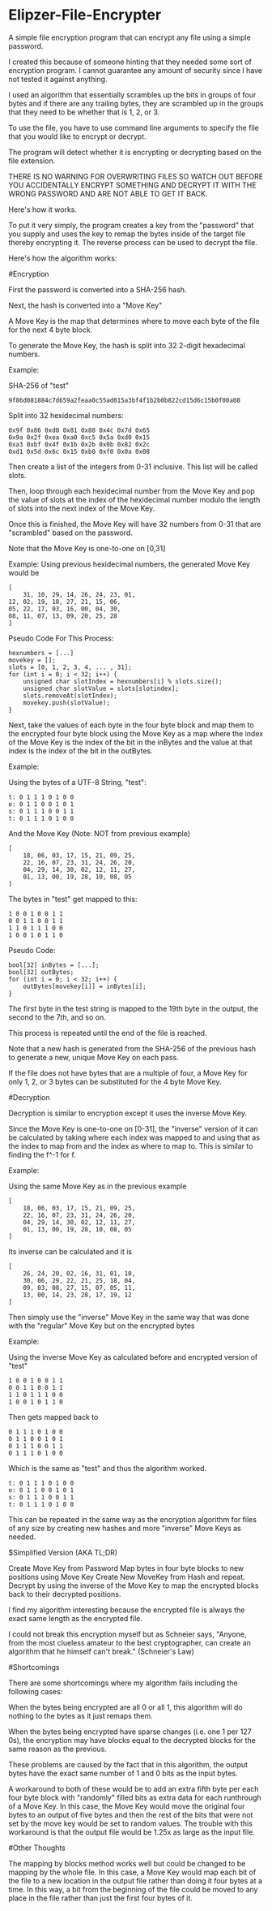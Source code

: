 # Elipzer-File-Encrypter
A simple file encryption program that can encrypt any file using a simple password.

I created this because of someone hinting that they needed some sort of encryption program. I cannot guarantee any amount of security since I have not tested it against anything.

I used an algorithm that essentially scrambles up the bits in groups of four bytes and if there are any trailing bytes, they are scrambled up in the groups that they need to be whether that is 1, 2, or 3.

To use the file, you have to use command line arguments to specify the file that you would like to encrypt or decrypt.

The program will detect whether it is encrypting or decrypting based on the file extension.

THERE IS NO WARNING FOR OVERWRITING FILES SO WATCH OUT BEFORE YOU ACCIDENTALLY ENCRYPT SOMETHING AND DECRYPT IT WITH THE WRONG PASSWORD AND ARE NOT ABLE TO GET IT BACK.

Here's how it works.

To put it very simply, the program creates a key from the "password" that you supply and uses the key to remap the bytes inside of the target file thereby encrypting it. The reverse process can be used to decrypt the file.

Here's how the algorithm works:

#Encryption

First the password is converted into a SHA-256 hash.

Next, the hash is converted into a "Move Key"

A Move Key is the map that determines where to move each byte of the file for the next 4 byte block.

To generate the Move Key, the hash is split into 32 2-digit hexadecimal numbers.

Example:

SHA-256 of "test"

    9f86d081884c7d659a2feaa0c55ad015a3bf4f1b2b0b822cd15d6c15b0f00a08

Split into 32 hexidecimal numbers:

    0x9f 0x86 0xd0 0x81 0x88 0x4c 0x7d 0x65
    0x9a 0x2f 0xea 0xa0 0xc5 0x5a 0xd0 0x15
    0xa3 0xbf 0x4f 0x1b 0x2b 0x0b 0x82 0x2c
    0xd1 0x5d 0x6c 0x15 0xb0 0xf0 0x0a 0x08

Then create a list of the integers from 0-31 inclusive. This list will be called slots.

Then, loop through each hexidecimal number from the Move Key and pop the value of slots at the index of the hexidecimal number modulo the length of slots into the next index of the Move Key.

Once this is finished, the Move Key will have 32 numbers from 0-31 that are "scrambled" based on the password.

Note that the Move Key is one-to-one on [0,31]

Example:
Using previous hexidecimal numbers, the generated Move Key would be

    [
        31, 10, 29, 14, 26, 24, 23, 01,
	12, 02, 19, 18, 27, 21, 15, 06,
	05, 22, 17, 03, 16, 00, 04, 30,
	08, 11, 07, 13, 09, 20, 25, 28
    ]

Pseudo Code For This Process:

    hexnumbers = [...]
    movekey = [];
    slots = [0, 1, 2, 3, 4, ... , 31];
    for (int i = 0; i < 32; i++) {
        unsigned char slotIndex = hexnumbers[i] % slots.size();
        unsigned char slotValue = slots[slotindex];
        slots.removeAt(slotIndex);
        movekey.push(slotValue);
    }

Next, take the values of each byte in the four byte block and map them to the encrypted four byte block using the Move Key as a map where the index of the Move Key is the index of the bit in the inBytes and the value at that index is the index of the bit in the outBytes.

Example:

Using the bytes of a UTF-8 String, "test":

    t: 0 1 1 1 0 1 0 0
    e: 0 1 1 0 0 1 0 1
    s: 0 1 1 1 0 0 1 1
    t: 0 1 1 1 0 1 0 0

And the Move Key (Note: NOT from previous example)

    [
        18, 06, 03, 17, 15, 21, 09, 25,
        22, 16, 07, 23, 31, 24, 26, 20, 
        04, 29, 14, 30, 02, 12, 11, 27, 
        01, 13, 00, 19, 28, 10, 08, 05
    ]

The bytes in "test" get mapped to this:

    1 0 0 1 0 0 1 1
    0 0 1 1 0 0 1 1
    1 1 0 1 1 1 0 0
    1 0 0 1 0 1 1 0

Pseudo Code:

    bool[32] inBytes = [...];
	bool[32] outBytes;
	for (int i = 0; i < 32; i++) {
		outBytes[movekey[i]] = inBytes[i];
	}
   

The first byte in the test string is mapped to the 19th byte in the output, the second to the 7th, and so on.

This process is repeated until the end of the file is reached.

Note that a new hash is generated from the SHA-256 of the previous hash to generate a new, unique Move Key on each pass.

If the file does not have bytes that are a multiple of four, a Move Key for only 1, 2, or 3 bytes can be substituted for the 4 byte Move Key.

#Decryption

Decryption is similar to encryption except it uses the inverse Move Key.

Since the Move Key is one-to-one on [0-31], the "inverse" version of it can be calculated by taking where each index was mapped to and using that as the index to map from and the index as where to map to. This is similar to finding the f^-1 for f.

Example:

Using the same Move Key as in the previous example

    [
        18, 06, 03, 17, 15, 21, 09, 25,
        22, 16, 07, 23, 31, 24, 26, 20, 
        04, 29, 14, 30, 02, 12, 11, 27, 
        01, 13, 00, 19, 28, 10, 08, 05
    ]

Its inverse can be calculated and it is 

    [
        26, 24, 20, 02, 16, 31, 01, 10,
        30, 06, 29, 22, 21, 25, 18, 04,
        09, 03, 08, 27, 15, 07, 05, 11,
        13, 00, 14, 23, 28, 17, 19, 12
    ]

Then simply use the "inverse" Move Key in the same way that was done with the "regular" Move Key but on the encrypted bytes

Example:

Using the inverse Move Key as calculated before and encrypted version of "test"

    1 0 0 1 0 0 1 1
    0 0 1 1 0 0 1 1
    1 1 0 1 1 1 0 0
    1 0 0 1 0 1 1 0

Then gets mapped back to

    0 1 1 1 0 1 0 0
    0 1 1 0 0 1 0 1
    0 1 1 1 0 0 1 1
    0 1 1 1 0 1 0 0

Which is the same as "test" and thus the algorithm worked.

    t: 0 1 1 1 0 1 0 0
    e: 0 1 1 0 0 1 0 1
    s: 0 1 1 1 0 0 1 1
    t: 0 1 1 1 0 1 0 0

This can be repeated in the same way as the encryption algorithm for files of any size by creating new hashes and more "inverse" Move Keys as needed.

$Simplified Version (AKA TL;DR)

Create Move Key from Password
Map bytes in four byte blocks to new positions using Move Key
Create New MoveKey from Hash and repeat.
Decrypt by using the inverse of the Move Key to map the encrypted blocks back to their decrypted positions.

I find my algorithm interesting because the encrypted file is always the exact same length as the encrypted file.

I could not break this encryption myself but as Schneier says, "Anyone, from the most clueless amateur to the best cryptographer, can create an algorithm that he himself can't break." (Schneier's Law)

#Shortcomings

There are some shortcomings where my algorithm fails including the following cases:

When the bytes being encrypted are all 0 or all 1, this algorithm will do nothing to the bytes as it just remaps them.

When the bytes being encrypted have sparse changes (i.e. one 1 per 127 0s), the encryption may have blocks equal to the decrypted blocks for the same reason as the previous.

These problems are caused by the fact that in this algorithm, the output bytes have the exact same number of 1 and 0 bits as the input bytes.

A workaround to both of these would be to add an extra fifth byte per each four byte block with "randomly" filled bits as extra data for each runthrough of a Move Key. In this case, the Move Key would move the original four bytes to an output of five bytes and then the rest of the bits that were not set by the move key would be set to random values. The trouble with this workaround is that the output file would be 1.25x as large as the input file.

#Other Thoughts

The mapping by blocks method works well but could be changed to be mapping by the whole file. In this case, a Move Key would map each bit of the file to a new location in the output file rather than doing it four bytes at a time. In this way, a bit from the beginning of the file could be moved to any place in the file rather than just the first four bytes of it.
